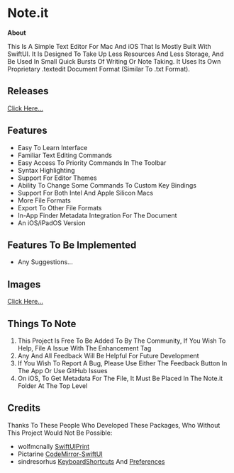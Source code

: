 # Note.it
**About**

This Is A Simple Text Editor For Mac And iOS That Is Mostly Built With SwiftUI. It Is Designed To Take Up Less Resources And Less Storage, And Be Used In Small Quick Bursts Of Writing Or Note Taking. It Uses Its Own Proprietary .textedit Document Format (Similar To .txt Format).

## **Releases**

[Click Here...](https://github.com/markydoodled/Note.it/releases)

## **Features**

 - Easy To Learn Interface
 - Familiar Text Editing Commands
 - Easy Access To Priority Commands In The Toolbar
 - Syntax Highlighting
 - Support For Editor Themes
 - Ability To Change Some Commands To Custom Key Bindings
 - Support For Both Intel And Apple Silicon Macs
 - More File Formats
 - Export To Other File Formats
 - In-App Finder Metadata Integration For The Document
 - An iOS/iPadOS Version

## **Features To Be Implemented**

 - Any Suggestions...

## Images

[Click Here...](https://github.com/markydoodled/Note.it/tree/main/Images)

## **Things To Note**

1. This Project Is Free To Be Added To By The Community, If You Wish To Help, File A Issue With The Enhancement Tag
2. Any And All Feedback Will Be Helpful For Future Development
3. If You Wish To Report A Bug, Please Use Either The Feedback Button In The App Or Use GitHub Issues
4. On iOS, To Get Metadata For The File, It Must Be Placed In The Note.it Folder At The Top Level

## **Credits**

Thanks To These People Who Developed These Packages, Who Without This Project Would Not Be Possible:
 
- wolfmcnally [SwiftUIPrint](https://github.com/wolfmcnally/SwiftUIPrint)
- Pictarine [CodeMirror-SwiftUI](https://github.com/Pictarine/CodeMirror-SwiftUI)
- sindresorhus [KeyboardShortcuts](https://github.com/sindresorhus/KeyboardShortcuts) And [Preferences](https://github.com/sindresorhus/Preferences)

